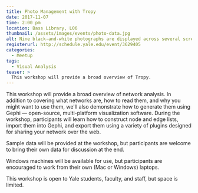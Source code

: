 ```yaml
---
title: Photo Management with Tropy
date: 2017-11-07
time: 2:00 pm
location: Bass Library, L06
thumbnail: /assets/images/events/photo-data.jpg
alt: Nine black-and-white photographs are displayed across several screens, with some objects circled. The photographs display large gatherings of people outside at what appear to be political demonstrations.
registerurl: http://schedule.yale.edu/event/3629405
categories:
  - Meetup
tags:
  - Visual Analysis
teaser: >
  This workshop will provide a broad overview of Tropy. 
---
```


This workshop will provide a broad overview of network analysis. In addition to covering what networks are, how to read them, and why you might want to use them, we'll also demonstrate how to generate them using Gephi — open-source, multi-platform visualization software. During the workshop, participants will learn how to construct node and edge lists, import them into Gephi, and export them using a variety of plugins designed for sharing your network over the web. 

Sample data will be provided at the workshop, but participants are welcome to bring their own data for discussion at the end.

Windows machines will be available for use, but participants are encouraged to work from their own (Mac or Windows) laptops. 

This workshop is open to Yale students, faculty, and staff, but space is limited.